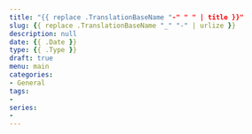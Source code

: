 ```yaml
---
title: "{{ replace .TranslationBaseName "-" " " | title }}"
slug: {{ replace .TranslationBaseName "_" "-" | urlize }}
description: null
date: {{ .Date }}
type: {{ .Type }}
draft: true
menu: main
categories:
- General
tags:
-
series:
-
---
```

